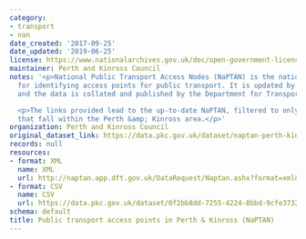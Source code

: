 ```yaml
---
category:
- transport
- nan
date_created: '2017-09-25'
date_updated: '2019-06-25'
license: https://www.nationalarchives.gov.uk/doc/open-government-licence/version/3/
maintainer: Perth and Kinross Council
notes: '<p>National Public Transport Access Nodes (NaPTAN) is the national system
  for identifying access points for public transport. It is updated by local authorities
  and the data is collated and published by the Department for Transport (DfT).</p>

  <p>The links provided lead to the up-to-date NaPTAN, filtered to only include points
  that fall within the Perth &amp; Kinross area.</p>'
organization: Perth and Kinross Council
original_dataset_link: https://data.pkc.gov.uk/dataset/naptan-perth-kinross
records: null
resources:
- format: XML
  name: XML
  url: http://naptan.app.dft.gov.uk/DataRequest/Naptan.ashx?format=xml&LA=648
- format: CSV
  name: CSV
  url: https://data.pkc.gov.uk/dataset/0f2bb8dd-7255-4224-8bbd-9cfe3732d1d6/resource/0ab9c888-6c26-48f6-8941-7c174b73ff76/download/naptanstopsperth.csv
schema: default
title: Public transport access points in Perth & Kinross (NaPTAN)
---
```

